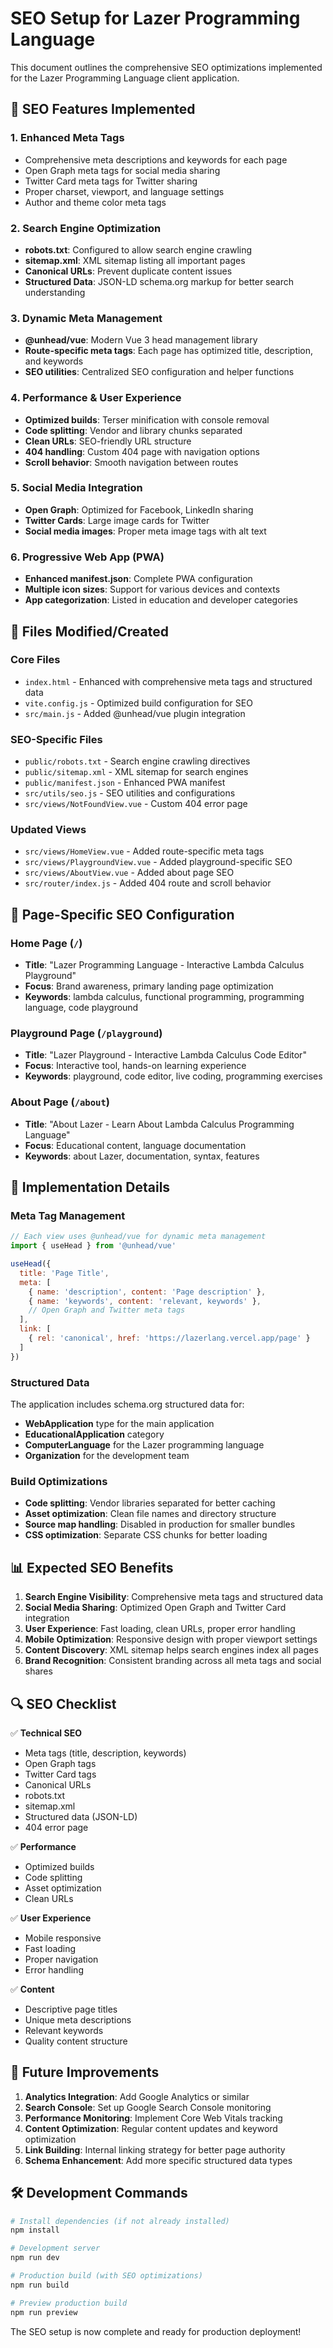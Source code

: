 # SEO Setup for Lazer Programming Language

This document outlines the comprehensive SEO optimizations implemented for the Lazer Programming Language client application.

## 🎯 SEO Features Implemented

### 1. **Enhanced Meta Tags**
- Comprehensive meta descriptions and keywords for each page
- Open Graph meta tags for social media sharing
- Twitter Card meta tags for Twitter sharing
- Proper charset, viewport, and language settings
- Author and theme color meta tags

### 2. **Search Engine Optimization**
- **robots.txt**: Configured to allow search engine crawling
- **sitemap.xml**: XML sitemap listing all important pages
- **Canonical URLs**: Prevent duplicate content issues
- **Structured Data**: JSON-LD schema.org markup for better search understanding

### 3. **Dynamic Meta Management**
- **@unhead/vue**: Modern Vue 3 head management library
- **Route-specific meta tags**: Each page has optimized title, description, and keywords
- **SEO utilities**: Centralized SEO configuration and helper functions

### 4. **Performance & User Experience**
- **Optimized builds**: Terser minification with console removal
- **Code splitting**: Vendor and library chunks separated
- **Clean URLs**: SEO-friendly URL structure
- **404 handling**: Custom 404 page with navigation options
- **Scroll behavior**: Smooth navigation between routes

### 5. **Social Media Integration**
- **Open Graph**: Optimized for Facebook, LinkedIn sharing
- **Twitter Cards**: Large image cards for Twitter
- **Social media images**: Proper meta image tags with alt text

### 6. **Progressive Web App (PWA)**
- **Enhanced manifest.json**: Complete PWA configuration
- **Multiple icon sizes**: Support for various devices and contexts
- **App categorization**: Listed in education and developer categories

## 📁 Files Modified/Created

### Core Files
- `index.html` - Enhanced with comprehensive meta tags and structured data
- `vite.config.js` - Optimized build configuration for SEO
- `src/main.js` - Added @unhead/vue plugin integration

### SEO-Specific Files
- `public/robots.txt` - Search engine crawling directives
- `public/sitemap.xml` - XML sitemap for search engines
- `public/manifest.json` - Enhanced PWA manifest
- `src/utils/seo.js` - SEO utilities and configurations
- `src/views/NotFoundView.vue` - Custom 404 error page

### Updated Views
- `src/views/HomeView.vue` - Added route-specific meta tags
- `src/views/PlaygroundView.vue` - Added playground-specific SEO
- `src/views/AboutView.vue` - Added about page SEO
- `src/router/index.js` - Added 404 route and scroll behavior

## 🔧 Page-Specific SEO Configuration

### Home Page (`/`)
- **Title**: "Lazer Programming Language - Interactive Lambda Calculus Playground"
- **Focus**: Brand awareness, primary landing page optimization
- **Keywords**: lambda calculus, functional programming, programming language, code playground

### Playground Page (`/playground`)
- **Title**: "Lazer Playground - Interactive Lambda Calculus Code Editor"
- **Focus**: Interactive tool, hands-on learning experience
- **Keywords**: playground, code editor, live coding, programming exercises

### About Page (`/about`)
- **Title**: "About Lazer - Learn About Lambda Calculus Programming Language"
- **Focus**: Educational content, language documentation
- **Keywords**: about Lazer, documentation, syntax, features

## 🚀 Implementation Details

### Meta Tag Management
```javascript
// Each view uses @unhead/vue for dynamic meta management
import { useHead } from '@unhead/vue'

useHead({
  title: 'Page Title',
  meta: [
    { name: 'description', content: 'Page description' },
    { name: 'keywords', content: 'relevant, keywords' },
    // Open Graph and Twitter meta tags
  ],
  link: [
    { rel: 'canonical', href: 'https://lazerlang.vercel.app/page' }
  ]
})
```

### Structured Data
The application includes schema.org structured data for:
- **WebApplication** type for the main application
- **EducationalApplication** category
- **ComputerLanguage** for the Lazer programming language
- **Organization** for the development team

### Build Optimizations
- **Code splitting**: Vendor libraries separated for better caching
- **Asset optimization**: Clean file names and directory structure
- **Source map handling**: Disabled in production for smaller bundles
- **CSS optimization**: Separate CSS chunks for better loading

## 📊 Expected SEO Benefits

1. **Search Engine Visibility**: Comprehensive meta tags and structured data
2. **Social Media Sharing**: Optimized Open Graph and Twitter Card integration
3. **User Experience**: Fast loading, clean URLs, proper error handling
4. **Mobile Optimization**: Responsive design with proper viewport settings
5. **Content Discovery**: XML sitemap helps search engines index all pages
6. **Brand Recognition**: Consistent branding across all meta tags and social shares

## 🔍 SEO Checklist

✅ **Technical SEO**
- Meta tags (title, description, keywords)
- Open Graph tags
- Twitter Card tags
- Canonical URLs
- robots.txt
- sitemap.xml
- Structured data (JSON-LD)
- 404 error page

✅ **Performance**
- Optimized builds
- Code splitting
- Asset optimization
- Clean URLs

✅ **User Experience**
- Mobile responsive
- Fast loading
- Proper navigation
- Error handling

✅ **Content**
- Descriptive page titles
- Unique meta descriptions
- Relevant keywords
- Quality content structure

## 📝 Future Improvements

1. **Analytics Integration**: Add Google Analytics or similar
2. **Search Console**: Set up Google Search Console monitoring
3. **Performance Monitoring**: Implement Core Web Vitals tracking
4. **Content Optimization**: Regular content updates and keyword optimization
5. **Link Building**: Internal linking strategy for better page authority
6. **Schema Enhancement**: Add more specific structured data types

## 🛠️ Development Commands

```bash
# Install dependencies (if not already installed)
npm install

# Development server
npm run dev

# Production build (with SEO optimizations)
npm run build

# Preview production build
npm run preview
```

The SEO setup is now complete and ready for production deployment!